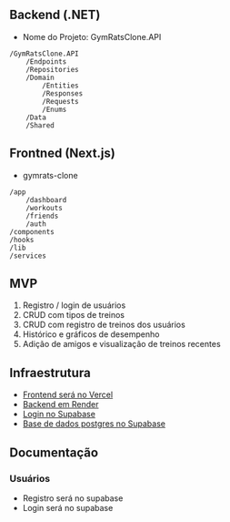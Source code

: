 ## Backend (.NET)
- Nome do Projeto: GymRatsClone.API
```
/GymRatsClone.API
	/Endpoints
	/Repositories
	/Domain
		/Entities
		/Responses
		/Requests
		/Enums
	/Data
	/Shared
```

## Frontned (Next.js)
- gymrats-clone
```
/app
	/dashboard
	/workouts
	/friends
	/auth
/components
/hooks
/lib
/services
```

## MVP
1. Registro / login de usuários
2. CRUD com tipos de treinos
3. CRUD com registro de treinos dos usuários
4. Histórico e gráficos de desempenho
5. Adição de amigos e visualização de treinos recentes

## Infraestrutura
- [Frontend será no Vercel](vercel.com)
- [Backend em Render](render.com)
- [Login no Supabase](supabase.com)
- [Base de dados postgres no Supabase](supabase.com)

## Documentação

### Usuários
- Registro será no supabase
- Login será no supabase